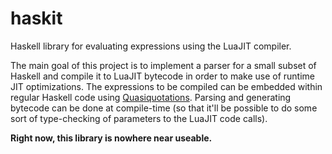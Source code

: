 # haskit
Haskell library for evaluating expressions using the LuaJIT compiler.

The main goal of this project is to implement a parser for a small subset of Haskell and compile it to
LuaJIT bytecode in order to make use of runtime JIT optimizations. The expressions to be compiled can
be embedded within regular Haskell code using [Quasiquotations](https://wiki.haskell.org/Quasiquotation).
Parsing and generating bytecode can be done at compile-time (so that it'll be possible to do some sort of
type-checking of parameters to the LuaJIT code calls).

**Right now, this library is nowhere near useable.**
